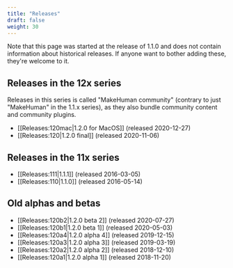 ```yaml
---
title: "Releases"
draft: false
weight: 30
---
```


Note that this page was started at the release of 1.1.0 and does not contain information about historical releases. If anyone want to bother adding these, they're welcome to it.

## Releases in the 12x series

Releases in this series is called "MakeHuman community" (contrary to just "MakeHuman" in the 1.1.x series), as they also bundle community content and community plugins.

* [[Releases:120mac|1.2.0 for MacOS]] (released 2020-12-27)
* [[Releases:120|1.2.0 final]] (released 2020-11-06)


## Releases in the 11x series

* [[Releases:111|1.1.1]] (released 2016-03-05)
* [[Releases:110|1.1.0]] (released 2016-05-14)

## Old alphas and betas

* [[Releases:120b2|1.2.0 beta 2]] (released 2020-07-27)
* [[Releases:120b1|1.2.0 beta 1]] (released 2020-05-03)
* [[Releases:120a4|1.2.0 alpha 4]] (released 2019-12-15)
* [[Releases:120a3|1.2.0 alpha 3]] (released 2019-03-19)
* [[Releases:120a2|1.2.0 alpha 2]] (released 2018-12-10)
* [[Releases:120a1|1.2.0 alpha 1]] (released 2018-11-20)